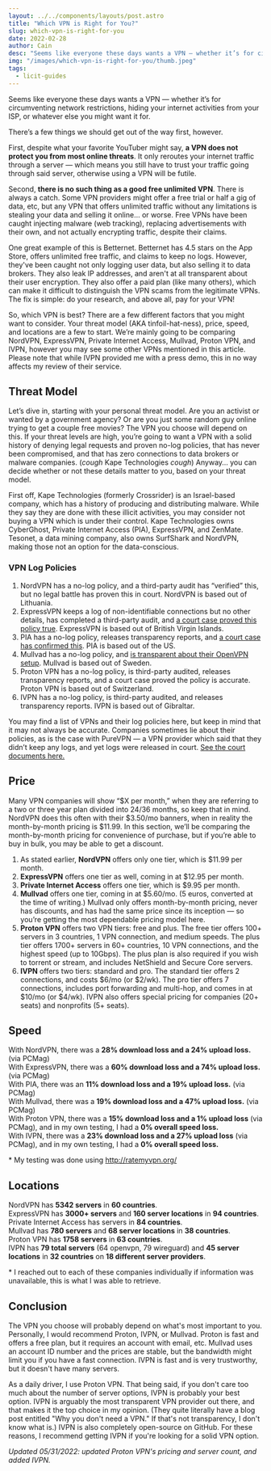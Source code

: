 ```yaml
---
layout: ../../components/layouts/post.astro
title: "Which VPN is Right for You?"
slug: which-vpn-is-right-for-you
date: 2022-02-28
author: Cain
desc: "Seems like everyone these days wants a VPN — whether it’s for circumventing network restrictions, hiding your internet activities from your ISP, or whatever else you might want it for."
img: "/images/which-vpn-is-right-for-you/thumb.jpeg"
tags:
  - licit-guides
---
```


Seems like everyone these days wants a VPN — whether it’s for circumventing network restrictions, hiding your internet activities from your ISP, or whatever else you might want it for.

There’s a few things we should get out of the way first, however.

First, despite what your favorite YouTuber might say, **a VPN does not protect you from most online threats**. It only reroutes your internet traffic through a server — which means you still have to trust your traffic going through said server, otherwise using a VPN will be futile.

Second, **there is no such thing as a good free unlimited VPN**. There is always a catch. Some VPN providers might offer a free trial or half a gig of data, etc, but any VPN that offers unlimited traffic without any limitations is stealing your data and selling it online... or worse. Free VPNs have been caught injecting malware (web tracking), replacing advertisements with their own, and not actually encrypting traffic, despite their claims. 

One great example of this is Betternet. Betternet has 4.5 stars on the App Store, offers unlimited free traffic, and claims to keep no logs. However, they've been caught not only logging user data, but also selling it to data brokers. They also leak IP addresses, and aren't at all transparent about their user encryption. They also offer a paid plan (like many others), which can make it difficult to distinguish the VPN scams from the legitimate VPNs. The fix is simple: do your research, and above all, pay for your VPN!

So, which VPN is best? There are a few different factors that you might want to consider. Your threat model (AKA tinfoil-hat-ness), price, speed, and locations are a few to start. We’re mainly going to be comparing NordVPN, ExpressVPN, Private Internet Access, Mullvad, Proton VPN, and IVPN, however you may see some other VPNs mentioned in this article. Please note that while IVPN provided me with a press demo, this in no way affects my review of their service. 

## Threat Model

Let’s dive in, starting with your personal threat model. Are you an activist or wanted by a government agency? Or are you just some random guy online trying to get a couple free movies? The VPN you choose will depend on this. If your threat levels are high, you’re going to want a VPN with a solid history of denying legal requests and proven no-log policies, that has never been compromised, and that has zero connections to data brokers or malware companies. (*cough* Kape Technologies *cough*) Anyway… you can decide whether or not these details matter to you, based on your threat model.

First off, Kape Technologies (formerly Crossrider) is an Israel-based company, which has a history of producing and distributing malware. While they say they are done with these illicit activities, you may consider not buying a VPN which is under their control. Kape Technologies owns CyberGhost, Private Internet Access (PIA), ExpressVPN, and ZenMate. Tesonet, a data mining company, also owns SurfShark and NordVPN, making those not an option for the data-conscious.

### VPN Log Policies

1. NordVPN has a no-log policy, and a third-party audit has “verified” this, but no legal battle has proven this in court. NordVPN is based out of Lithuania.
2. ExpressVPN keeps a log of non-identifiable connections but no other details, has completed a third-party audit, and [a court case proved this policy true](https://www.expressvpn.com/blog/expressvpn-statement-andrey-karlov-investigation/). ExpressVPN is based out of British Virgin Islands.
3. PIA has a no-log policy, releases transparency reports, and [a court case has confirmed this](https://www.scribd.com/doc/303226103/Fake-bomb-threat-arrest). PIA is based out of the US.
4. Mullvad has a no-log policy, and [is transparent about their OpenVPN setup](https://mullvad.net/en/help/no-logging-data-policy/). Mullvad is based out of Sweden.
5. Proton VPN has a no-log policy, is third-party audited, releases transparency reports, and a court case proved the policy is accurate. Proton VPN is based out of Switzerland.
6. IVPN has a no-log policy, is third-party audited, and releases transparency reports. IVPN is based out of Gibraltar. 

You may find a list of VPNs and their log policies here, but keep in mind that it may not always be accurate. Companies sometimes lie about their policies, as is the case with PureVPN — a VPN provider which said that they didn’t keep any logs, and yet logs were released in court. [See the court documents here.](https://www.justice.gov/opa/press-release/file/1001841/download)

## Price

Many VPN companies will show “$X per month,” when they are referring to a two or three year plan divided into 24/36 months, so keep that in mind. NordVPN does this often with their $3.50/mo banners, when in reality the month-by-month pricing is $11.99. In this section, we’ll be comparing the month-by-month pricing for convenience of purchase, but if you’re able to buy in bulk, you may be able to get a discount.

1. As stated earlier, **NordVPN** offers only one tier, which is $11.99 per month.
2. **ExpressVPN** offers one tier as well, coming in at $12.95 per month.
3. **Private Internet Access** offers one tier, which is $9.95 per month.
4. **Mullvad** offers one tier, coming in at $5.60/mo. (5 euros, converted at the time of writing.) Mullvad only offers month-by-month pricing, never has discounts, and has had the same price since its inception — so you’re getting the most dependable pricing model here.
5. **Proton VPN** offers two VPN tiers: free and plus. The free tier offers 100+ servers in 3 countries, 1 VPN connection, and medium speeds. The plus tier offers 1700+ servers in 60+ countries, 10 VPN connections, and the highest speed (up to 10Gbps). The plus plan is also required if you wish to torrent or stream, and includes NetShield and Secure Core servers. 
6. **IVPN** offers two tiers: standard and pro. The standard tier offers 2 connections, and costs $6/mo (or $2/wk). The pro tier offers 7 connections, includes port forwarding and multi-hop, and comes in at $10/mo (or $4/wk). IVPN also offers special pricing for companies (20+ seats) and nonprofits (5+ seats). 

## Speed

With NordVPN, there was a **28% download loss and a 24% upload loss.** (via PCMag)  
With ExpressVPN, there was a **60% download loss and a 74% upload loss.** (via PCMag)  
With PIA, there was an **11% download loss and a 19% upload loss.** (via PCMag)  
With Mullvad, there was a **19% download loss and a 47% upload loss.** (via PCMag)  
With Proton VPN, there was a **15% download loss and a 1% upload loss** (via PCMag), and in my own testing, I had a **0% overall speed loss.**  
With IVPN, there was a **23% download loss and a 27% upload loss** (via PCMag), and in my own testing, I had a **0% overall speed loss.**   

\* My testing was done using http://ratemyvpn.org/

## Locations

NordVPN has **5342 servers** in **60 countries**.  
ExpressVPN has **3000+ servers** and **160 server locations** in **94 countries**.  
Private Internet Access has servers in **84 countries**.  
Mullvad has **780 servers** and **68 server locations** in **38 countries**.  
Proton VPN has **1758 servers** in **63 countries**.  
IVPN has **79 total servers** (64 openvpn, 79 wireguard) and **45 server locations** in **32 countries** on **18 different server providers**. 

\* I reached out to each of these companies individually if information was unavailable, this is what I was able to retrieve.

## Conclusion

The VPN you choose will probably depend on what's most important to you. Personally, I would recommend Proton, IVPN, or Mullvad. Proton is fast and offers a free plan, but it requires an account with email, etc. Mullvad uses an account ID number and the prices are stable, but the bandwidth might limit you if you have a fast connection. IVPN is fast and is very trustworthy, but it doesn't have many servers.

As a daily driver, I use Proton VPN. That being said, if you don't care too much about the number of server options, IVPN is probably your best option. IVPN is arguably the most transparent VPN provider out there, and that makes it the top choice in my opinion. (They quite literally have a blog post entitled "Why you don't need a VPN." If that's not transparency, I don't know what is.) IVPN is also completely open-source on GitHub. For these reasons, I recommend getting IVPN if you're looking for a solid VPN option. 

*Updated 05/31/2022: updated Proton VPN's pricing and server count, and added IVPN.*